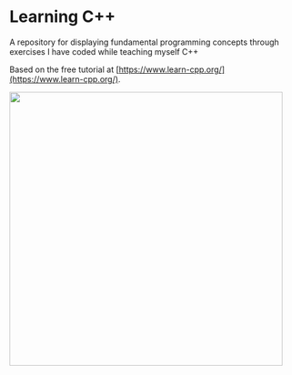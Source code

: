 # Learning C++

A repository for displaying fundamental programming concepts through exercises I have coded while teaching myself C++

Based on the free tutorial at [https://www.learn-cpp.org/](https://www.learn-cpp.org/).


<img src=https://user-images.githubusercontent.com/99063625/183375255-fc4aeb40-ea14-4054-8d96-29dea82d1086.png width="480" height="480">

